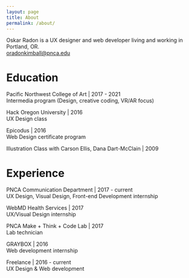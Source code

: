 ```yaml
---
layout: page
title: About
permalink: /about/
---
```


Oskar Radon is a UX designer and web developer living and working in Portland, OR. <br>
[oradonkimball@pnca.edu](mailto:oradonkimball@pnca.edu)

# Education

Pacific Northwest College of Art \| 2017 - 2021 <br>
Intermedia program (Design, creative coding, VR/AR focus)

Hack Oregon University \| 2016 <br>
UX Design class

Epicodus \| 2016 <br>
Web Design certificate program

Illustration Class with Carson Ellis, Dana Dart-McClain \| 2009

# Experience

PNCA Communication Department \| 2017 - current <br>
UX Design, Visual Design, Front-end Development internship

WebMD Health Services \| 2017 <br>
UX/Visual Design internship

PNCA Make + Think + Code Lab \| 2017 <br>
Lab technician

GRAYBOX \| 2016 <br>
Web development internship

Freelance \| 2016 - current <br>
UX Design & Web development
